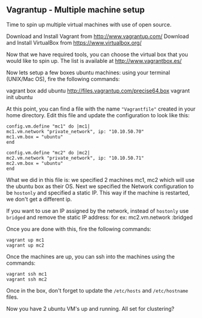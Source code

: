 Vagrantup - Multiple machine setup
---

Time to spin up multiple virtual machines with use of open source.

Download and Install Vagrant from http://www.vagrantup.com/
Download and Install VirtualBox from https://www.virtualbox.org/

Now that we have required tools, you can choose the virtual box that you would like to spin up.
The list is available at http://www.vagrantbox.es/

Now lets setup a few boxes ubuntu machines: using your terminal (UNIX/Mac OS), fire the following commands:

vagrant box add ubuntu http://files.vagrantup.com/precise64.box
vagrant init ubuntu

At this point, you can find a file with the name `"Vagrantfile"` created in your home directory.
Edit this file and update the configuration to look like this:

```
config.vm.define "mc1" do |mc1|
mc1.vm.network "private_network", ip: "10.10.50.70"
mc1.vm.box = "ubuntu"
end

config.vm.define "mc2" do |mc2|
mc2.vm.network "private_network", ip: "10.10.50.71"
mc2.vm.box = "ubuntu"
end
```

What we did in this file is: we specified 2 machines mc1, mc2 which will use the ubuntu box as their OS.
Next we specified the Network configuration to be `hostonly` and specified a static IP. This way if the machine is restarted, we don't get a different ip.

If you want to use an IP assigned by the network, instead of `hostonly` use `bridged` and remove the static IP address:
for ex: mc2.vm.network :bridged

Once you are done with this, fire the following commands:

```
vagrant up mc1
vagrant up mc2
```

Once the machines are up, you can ssh into the machines using the commands:

```
vagrant ssh mc1
vagrant ssh mc2
```

Once in the box, don't forget to update the `/etc/hosts` and `/etc/hostname` files.

Now you have 2 ubuntu VM's up and running. All set for clustering?

